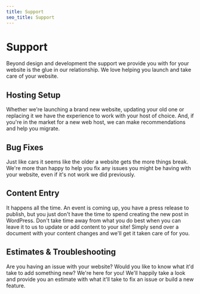 ```yaml
---
title: Support
seo_title: Support
---
```


# Support

Beyond design and development the support we provide you with for your website is the glue in our relationship. We love helping you launch and take care of your website.

## Hosting Setup

Whether we're launching a brand new website, updating your old one or replacing it we have the experience to work with your host of choice. And, if you're in the market for a new web host, we can make recommendations and help you migrate.

## Bug Fixes

Just like cars it seems like the older a website gets the more things break. We're more than happy to help you fix any issues you might be having with your website, even if it's not work we did previously.

## Content Entry

It happens all the time. An event is coming up, you have a press release to publish, but you just don't have the time to spend creating the new post in WordPress. Don't take time away from what you do best when you can leave it to us to update or add content to your site! Simply send over a document with your content changes and we'll get it taken care of for you.

## Estimates & Troubleshooting

Are you having an issue with your website? Would you like to know what it'd take to add something new? We're here for you! We'll happily take a look and provide you an estimate with what it'll take to fix an issue or build a new feature.